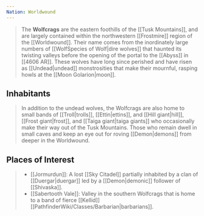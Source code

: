 ```yaml
---
Nation: Worldwound
---
```


> The **Wolfcrags** are the eastern foothills of the [[Tusk Mountains]], and are largely contained within the northwestern [[Frostmire]] region of the [[Worldwound]]. Their name comes from the inordinately large numbers of [[WolfSpecies of Wolf|dire wolves]] that haunted its twisting valleys before the opening of the portal to the [[Abyss]] in [[4606 AR]]. These wolves have long since perished and have risen as [[Undead|undead]] monstrosities that make their mournful, rasping howls at the [[Moon Golarion|moon]].


## Inhabitants

> In addition to the undead wolves, the Wolfcrags are also home to small bands of [[Troll|trolls]], [[Ettin|ettins]], and [[Hill giant|hill]], [[Frost giant|frost]], and [[Taiga giant|taiga giants]] who occasionally make their way out of the Tusk Mountains. Those who remain dwell in small caves and keep an eye out for roving [[Demon|demons]] from deeper in the Worldwound.


## Places of Interest

> - [[Jormurdun]]: A lost [[Sky Citadel]] partially inhabited by a clan of [[Duergar|duergar]] led by a [[Demon|demonic]] follower of [[Shivaska]].
> - [[Sabertooth Vale]]: Valley in the southern Wolfcrags that is home to a band of fierce [[Kellid]] [[PathfinderWiki/Classes/Barbarian|barbarians]].







